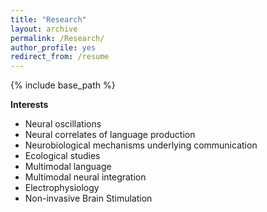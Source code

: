 ```yaml
---
title: "Research"
layout: archive
permalink: /Research/
author_profile: yes
redirect_from: /resume
---
```


{% include base_path %}

**Interests**

* Neural oscillations 
* Neural correlates of language production 
* Neurobiological mechanisms underlying communication 
* Ecological studies
* Multimodal language
* Multimodal neural integration 
* Electrophysiology 
* Non-invasive Brain Stimulation 
